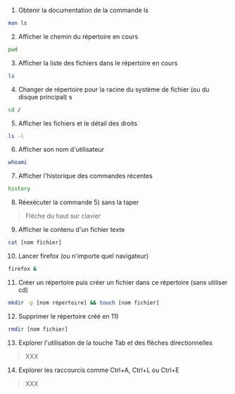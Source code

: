 1. Obtenir la documentation de la commande ls

```sh
man ls
```

2. Afficher le chemin du répertoire en cours

```sh
pwd
```

3. Afficher la liste des fichiers dans le répertoire en cours

```sh
ls
```

4. Changer de répertoire pour la racine du système de fichier (ou du disque principal)
   s

```sh
cd /
```

5. Afficher les fichiers et le détail des droits

```sh
ls -l
```

6. Afficher son nom d'utilisateur

```sh
whoami
```

7. Afficher l'historique des commandes récentes

```sh
history
```

8. Réexécuter la commande 5) sans la taper

> Flèche du haut sur clavier

9. Afficher le contenu d'un fichier texte

```sh
cat [nom fichier]
```

10. Lancer firefox (ou n'importe quel navigateur)

```sh
firefox &
```

11. Créer un répertoire puis créer un fichier dans ce répertoire (sans utiliser cd)

```sh
mkdir -p [nom répertoire] && touch [nom fichier]
```

12. Supprimer le répertoire créé en 11)

```sh
rmdir [nom fichier]
```

13. Explorer l'utilisation de la touche Tab et des flèches directionnelles

> XXX

14. Explorer les raccourcis comme Ctrl+A, Ctrl+L ou Ctrl+E

> XXX

